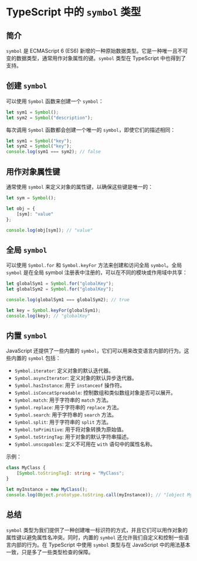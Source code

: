 # TypeScript 中的 `symbol` 类型

## 简介

`symbol` 是 ECMAScript 6 (ES6) 新增的一种原始数据类型。它是一种唯一且不可变的数据类型，通常用作对象属性的键。`symbol` 类型在 TypeScript 中也得到了支持。

## 创建 `symbol`

可以使用 `Symbol` 函数来创建一个 `symbol`：

```typescript
let sym1 = Symbol();
let sym2 = Symbol("description");
```

每次调用 `Symbol` 函数都会创建一个唯一的 `symbol`，即使它们的描述相同：

```typescript
let sym1 = Symbol("key");
let sym2 = Symbol("key");
console.log(sym1 === sym2); // false
```

## 用作对象属性键

通常使用 `symbol` 来定义对象的属性键，以确保这些键是唯一的：

```typescript
let sym = Symbol();

let obj = {
    [sym]: "value"
};

console.log(obj[sym]); // "value"
```

## 全局 `symbol`

可以使用 `Symbol.for` 和 `Symbol.keyFor` 方法来创建和访问全局 `symbol`。全局 `symbol` 是在全局 symbol 注册表中注册的，可以在不同的模块或作用域中共享：

```typescript
let globalSym1 = Symbol.for("globalKey");
let globalSym2 = Symbol.for("globalKey");

console.log(globalSym1 === globalSym2); // true

let key = Symbol.keyFor(globalSym1);
console.log(key); // "globalKey"
```

## 内置 `symbol`

JavaScript 还提供了一些内置的 `symbol`，它们可以用来改变语言内部的行为。这些内置的 `symbol` 包括：

- `Symbol.iterator`: 定义对象的默认迭代器。
- `Symbol.asyncIterator`: 定义对象的默认异步迭代器。
- `Symbol.hasInstance`: 用于 `instanceof` 操作符。
- `Symbol.isConcatSpreadable`: 控制数组和类似数组对象是否可以展开。
- `Symbol.match`: 用于字符串的 `match` 方法。
- `Symbol.replace`: 用于字符串的 `replace` 方法。
- `Symbol.search`: 用于字符串的 `search` 方法。
- `Symbol.split`: 用于字符串的 `split` 方法。
- `Symbol.toPrimitive`: 用于将对象转换为原始值。
- `Symbol.toStringTag`: 用于对象的默认字符串描述。
- `Symbol.unscopables`: 定义不可用在 `with` 语句中的属性名称。

示例：

```typescript
class MyClass {
    [Symbol.toStringTag]: string = "MyClass";
}

let myInstance = new MyClass();
console.log(Object.prototype.toString.call(myInstance)); // "[object MyClass]"
```

## 总结

`symbol` 类型为我们提供了一种创建唯一标识符的方式，并且它们可以用作对象的属性键以避免属性名冲突。同时，内置的 `symbol` 还允许我们自定义和控制一些语言内部的行为。在 TypeScript 中使用 `symbol` 类型与在 JavaScript 中的用法基本一致，只是多了一些类型检查的保障。
